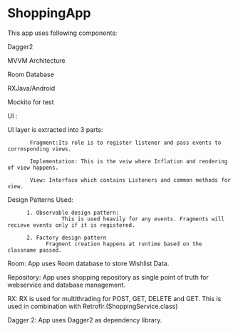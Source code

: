 # ShoppingApp
 
This app uses following components:

Dagger2

MVVM Architecture

Room Database

RXJava/Android

Mockito for test

UI :

UI layer is extracted into 3 parts: 

           Fragment:Its role is to register listener and pass events to corresponding views.
           
           Implementation: This is the veiw where Inflation and rendering of view happens.
           
           View: Interface which contains Listeners and common methods for view.
           
 Design Patterns Used:
           
          1. Observable design pattern: 
                     This is used heavily for any events. Fragments will recieve events only if it is registered. 
            
          2. Factory design pattern
                Fragment creation happens at runtime based on the classname passed.
                
  Room: 
        App uses Room database to store Wishlist Data. 
        
  Repository:
        App uses shopping repository as single point of truth for webservice and database management.
        
  RX:
       RX is used for multithrading for POST, GET, DELETE and GET. This is used in combination with Retrofir.(ShoppingService.class)
        
  Dagger 2:
       App uses Dagger2 as dependency library.



